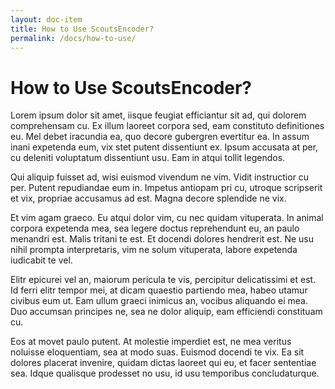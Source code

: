 ```yaml
---
layout: doc-item
title: How to Use ScoutsEncoder?
permalink: /docs/how-to-use/
---
```


# How to Use ScoutsEncoder?

Lorem ipsum dolor sit amet, iisque feugiat efficiantur sit ad, qui dolorem comprehensam cu. Ex illum laoreet corpora sed, eam constituto definitiones eu. Mel debet iracundia ea, quo decore gubergren evertitur ea. In assum inani expetenda eum, vix stet putent dissentiunt ex. Ipsum accusata at per, cu deleniti voluptatum dissentiunt usu. Eam in atqui tollit legendos.

Qui aliquip fuisset ad, wisi euismod vivendum ne vim. Vidit instructior cu per. Putent repudiandae eum in. Impetus antiopam pri cu, utroque scripserit et vix, propriae accusamus ad est. Magna decore splendide ne vix.

Et vim agam graeco. Eu atqui dolor vim, cu nec quidam vituperata. In animal corpora expetenda mea, sea legere doctus reprehendunt eu, an paulo menandri est. Malis tritani te est. Et docendi dolores hendrerit est. Ne usu nihil prompta interpretaris, vim ne solum vituperata, labore expetenda iudicabit te vel.

Elitr epicurei vel an, maiorum pericula te vis, percipitur delicatissimi et est. Id ferri elitr tempor mei, at dicam quaestio partiendo mea, habeo utamur civibus eum ut. Eam ullum graeci inimicus an, vocibus aliquando ei mea. Duo accumsan principes ne, sea ne dolor aliquip, eam efficiendi constituam cu.

Eos at movet paulo putent. At molestie imperdiet est, ne mea veritus noluisse eloquentiam, sea at modo suas. Euismod docendi te vix. Ea sit dolores placerat invenire, quidam dictas laoreet qui eu, et facer sententiae sea. Idque qualisque prodesset no usu, id usu temporibus concludaturque.